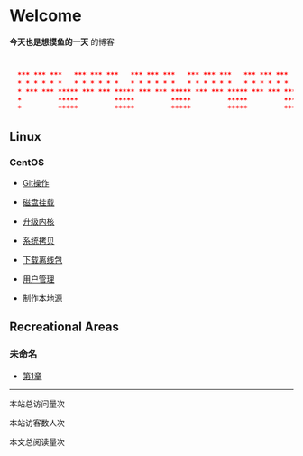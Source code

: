 # Welcome

**今天也是想摸鱼的一天** 的博客

```json


  *** *** ***   *** *** ***   *** *** ***   *** *** ***   *** *** ***   *** *** ***   
  * * * * * *   * * * * * *   * * * * * *   * * * * * *   * * * * * *   * * * * * *
  * *** *** ***** *** *** ***** *** *** ***** *** *** ***** *** *** ***** *** *** *
  *         *****         *****         *****         *****         *****         *
  *         *****         *****         *****         *****         *****         *
```



## Linux

### CentOS

- [Git操作](linux-cmd/centos7-git.md)

- [磁盘挂载](linux-cmd/centos7-磁盘挂载.md)

- [升级内核](linux-cmd/centos7-升级内核.md)

- [系统拷贝](linux-cmd/centos7-系统拷贝.md)

- [下载离线包](linux-cmd/centos7-下载离线包.md)

- [用户管理](linux-cmd/centos7-用户管理.md)

- [制作本地源](linux-cmd/centos7-制作本地源.md)



## Recreational Areas

### 未命名

- [第1章](chapter/chapter-001.md)









------

本站总访问量<span id="busuanzi_value_site_pv"></span>次

本站访客数<span id="busuanzi_value_size_uv"></span>人次

本文总阅读量<span id="busuanzi_value_size_uv"></span>次